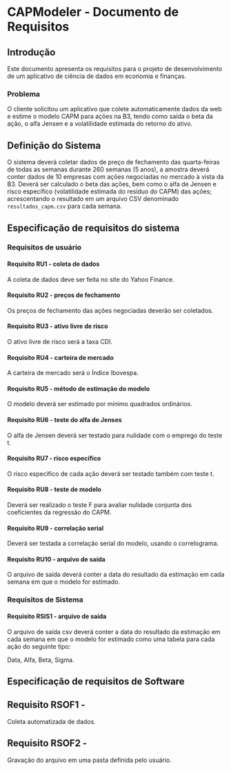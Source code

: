 # CAPModeler - Documento de Requisitos

## Introdução 

Este documento apresenta os requisitos para o projeto de desenvolvimento de um aplicativo de ciência de dados em economia e finanças.

### Problema

O cliente solicitou um aplicativo que colete automaticamente dados da web e estime o modelo CAPM para ações na B3, tendo como saída o beta da ação, o alfa Jensen e a volatilidade estimada do retorno do ativo.

## Definição do Sistema

O sistema deverá coletar dados de preço de fechamento das quarta-feiras de todas as semanas durante 260 semanas (5 anos), a amostra deverá conter dados de 10 empresas com ações negociadas no mercado à vista da B3. Deverá ser calculado o beta das ações, bem como o alfa de Jensen e risco específico (volatilidade estimada do resíduo do CAPM) das ações; acrescentando o resultado em um arquivo CSV denominado `resultados_capm.csv` para cada semana.

## Especificação de requisitos do sistema

### Requisitos de usuário

#### Requisito RU1 - coleta de dados
A coleta de dados deve ser feita no site do Yahoo Finance.

#### Requisito RU2 - preços de fechamento
Os preços de fechamento das ações negociadas deverão ser coletados.

#### Requisito RU3 - ativo livre de risco
O ativo livre de risco será a taxa CDI.

#### Requisito RU4 - carteira de mercado
A carteira de mercado será o Índice Ibovespa.

#### Requisito RU5 - método de estimação do modelo
O modelo deverá ser estimado por mínimo quadrados ordinários.

#### Requisito RU6 - teste do alfa de Jenses
O alfa de Jensen deverá ser testado para nulidade com o emprego do teste t.

#### Requisito RU7 - risco específico
O risco específico de cada ação deverá ser testado também com teste t.

#### Requisito RU8 - teste de modelo
Deverá ser realizado o teste F para avaliar nulidade conjunta dos coeficientes da regressão do CAPM.

#### Requisito RU9 - correlação serial
Deverá ser testada a correlação serial do modelo, usando o correlograma.

#### Requisito RU10 - arquivo de saída
O arquivo de saída deverá conter a data do resultado da estimação em cada semana em que o modelo for estimado.


### Requisitos de Sistema

#### Requisito RSIS1 - arquivo de saída
O arquivo de saída csv deverá conter a data do resultado da estimação em cada semana em que o modelo for estimado como uma tabela para cada ação do seguinte tipo:

Data, Alfa, Beta, Sigma.

## Especificação de requisitos de Software

## Requisito RSOF1 -

Coleta automatizada de dados.

## Requisito RSOF2 -

Gravação do arquivo em uma pasta definida pelo usuário.

